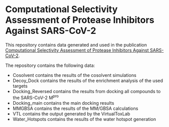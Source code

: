 # Computational Selectivity Assessment of Protease Inhibitors Against SARS-CoV-2

This repository contains data generated and used in the publication [Computational Selectivity Assessment of Protease Inhibitors Against SARS-CoV-2](https://doi.org/10.3390/ijms22042065 "DOI: 10.3390/ijms22042065").

The repository contains the following data:
- Cosolvent contains the results of the cosolvent simulations
- Decoy\_Dock contains the results of the enrichment analysis of the used targets
- Docking\_Reversed contains the results from docking all compounds to the SARS-CoV-2 M<sup>pro</sup>
- Docking\_main contains the main docking results
- MMGBSA contains the results of the MM/GBSA calculations
- VTL contains the output generated by the VirtualToxLab
- Water\_Hotspots contains the results of the water hotspot generation
